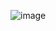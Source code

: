 ![image](https://github.com/anushkadeshpande/conductor/assets/53345232/f9ff367c-2e5e-43b1-bfae-4db54216d1a2)

